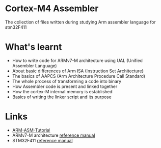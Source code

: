 # Cortex-M4 Assembler
  The collection of files written during studying Arm assembler language for stm32F411
# What's learnt

- How to write code for ARMv7-M architecture using UAL (Unified Assembler Language)
- About basic differences of Arm ISA (Instruction Set Architecture)
- The basics of AAPCS (Arm Architecture Procedure Call Standard)
- The whole process of transforming a code into binary
- How Assembler code is present and linked together
- How the cortex-M internal memory is established
- Basics of writing the linker script and its purpose

# Links
- [ARM-ASM-Tutorial](https://www.mikrocontroller.net/articles/ARM-ASM-Tutorial)
- ARMv7-M architecture [reference manual](https://developer.arm.com/documentation/ddi0403/latest/)
- STM32F411 [reference manual](https://www.st.com/resource/en/reference_manual/rm0383-stm32f411xce-advanced-armbased-32bit-mcus-stmicroelectronics.pdf)
